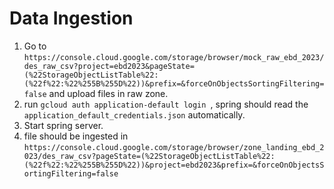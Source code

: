 # Data Ingestion

1. Go to ```https://console.cloud.google.com/storage/browser/mock_raw_ebd_2023/des_raw_csv?project=ebd2023&pageState=(%22StorageObjectListTable%22:(%22f%22:%22%255B%255D%22))&prefix=&forceOnObjectsSortingFiltering=false``` and upload files in raw zone.
2. run ```gcloud auth application-default login ```, spring should read the ```application_default_credentials.json``` automatically.
3. Start spring server.
4. file should be ingested in ```https://console.cloud.google.com/storage/browser/zone_landing_ebd_2023/des_raw_csv?pageState=(%22StorageObjectListTable%22:(%22f%22:%22%255B%255D%22))&project=ebd2023&prefix=&forceOnObjectsSortingFiltering=false```
